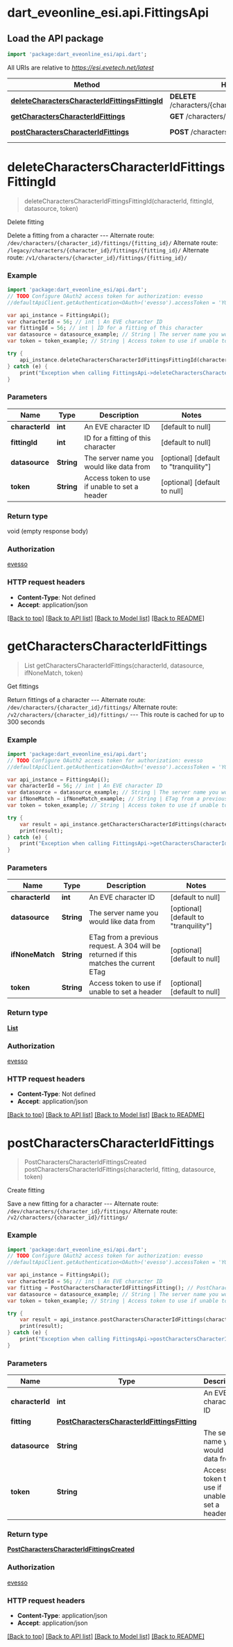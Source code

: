 # dart_eveonline_esi.api.FittingsApi

## Load the API package
```dart
import 'package:dart_eveonline_esi/api.dart';
```

All URIs are relative to *https://esi.evetech.net/latest*

Method | HTTP request | Description
------------- | ------------- | -------------
[**deleteCharactersCharacterIdFittingsFittingId**](FittingsApi.md#deleteCharactersCharacterIdFittingsFittingId) | **DELETE** /characters/{character_id}/fittings/{fitting_id}/ | Delete fitting
[**getCharactersCharacterIdFittings**](FittingsApi.md#getCharactersCharacterIdFittings) | **GET** /characters/{character_id}/fittings/ | Get fittings
[**postCharactersCharacterIdFittings**](FittingsApi.md#postCharactersCharacterIdFittings) | **POST** /characters/{character_id}/fittings/ | Create fitting


# **deleteCharactersCharacterIdFittingsFittingId**
> deleteCharactersCharacterIdFittingsFittingId(characterId, fittingId, datasource, token)

Delete fitting

Delete a fitting from a character  --- Alternate route: `/dev/characters/{character_id}/fittings/{fitting_id}/`  Alternate route: `/legacy/characters/{character_id}/fittings/{fitting_id}/`  Alternate route: `/v1/characters/{character_id}/fittings/{fitting_id}/` 

### Example 
```dart
import 'package:dart_eveonline_esi/api.dart';
// TODO Configure OAuth2 access token for authorization: evesso
//defaultApiClient.getAuthentication<OAuth>('evesso').accessToken = 'YOUR_ACCESS_TOKEN';

var api_instance = FittingsApi();
var characterId = 56; // int | An EVE character ID
var fittingId = 56; // int | ID for a fitting of this character
var datasource = datasource_example; // String | The server name you would like data from
var token = token_example; // String | Access token to use if unable to set a header

try { 
    api_instance.deleteCharactersCharacterIdFittingsFittingId(characterId, fittingId, datasource, token);
} catch (e) {
    print("Exception when calling FittingsApi->deleteCharactersCharacterIdFittingsFittingId: $e\n");
}
```

### Parameters

Name | Type | Description  | Notes
------------- | ------------- | ------------- | -------------
 **characterId** | **int**| An EVE character ID | [default to null]
 **fittingId** | **int**| ID for a fitting of this character | [default to null]
 **datasource** | **String**| The server name you would like data from | [optional] [default to &quot;tranquility&quot;]
 **token** | **String**| Access token to use if unable to set a header | [optional] [default to null]

### Return type

void (empty response body)

### Authorization

[evesso](../README.md#evesso)

### HTTP request headers

 - **Content-Type**: Not defined
 - **Accept**: application/json

[[Back to top]](#) [[Back to API list]](../README.md#documentation-for-api-endpoints) [[Back to Model list]](../README.md#documentation-for-models) [[Back to README]](../README.md)

# **getCharactersCharacterIdFittings**
> List<GetCharactersCharacterIdFittings200Ok> getCharactersCharacterIdFittings(characterId, datasource, ifNoneMatch, token)

Get fittings

Return fittings of a character  --- Alternate route: `/dev/characters/{character_id}/fittings/`  Alternate route: `/v2/characters/{character_id}/fittings/`  --- This route is cached for up to 300 seconds

### Example 
```dart
import 'package:dart_eveonline_esi/api.dart';
// TODO Configure OAuth2 access token for authorization: evesso
//defaultApiClient.getAuthentication<OAuth>('evesso').accessToken = 'YOUR_ACCESS_TOKEN';

var api_instance = FittingsApi();
var characterId = 56; // int | An EVE character ID
var datasource = datasource_example; // String | The server name you would like data from
var ifNoneMatch = ifNoneMatch_example; // String | ETag from a previous request. A 304 will be returned if this matches the current ETag
var token = token_example; // String | Access token to use if unable to set a header

try { 
    var result = api_instance.getCharactersCharacterIdFittings(characterId, datasource, ifNoneMatch, token);
    print(result);
} catch (e) {
    print("Exception when calling FittingsApi->getCharactersCharacterIdFittings: $e\n");
}
```

### Parameters

Name | Type | Description  | Notes
------------- | ------------- | ------------- | -------------
 **characterId** | **int**| An EVE character ID | [default to null]
 **datasource** | **String**| The server name you would like data from | [optional] [default to &quot;tranquility&quot;]
 **ifNoneMatch** | **String**| ETag from a previous request. A 304 will be returned if this matches the current ETag | [optional] [default to null]
 **token** | **String**| Access token to use if unable to set a header | [optional] [default to null]

### Return type

[**List<GetCharactersCharacterIdFittings200Ok>**](GetCharactersCharacterIdFittings200Ok.md)

### Authorization

[evesso](../README.md#evesso)

### HTTP request headers

 - **Content-Type**: Not defined
 - **Accept**: application/json

[[Back to top]](#) [[Back to API list]](../README.md#documentation-for-api-endpoints) [[Back to Model list]](../README.md#documentation-for-models) [[Back to README]](../README.md)

# **postCharactersCharacterIdFittings**
> PostCharactersCharacterIdFittingsCreated postCharactersCharacterIdFittings(characterId, fitting, datasource, token)

Create fitting

Save a new fitting for a character  --- Alternate route: `/dev/characters/{character_id}/fittings/`  Alternate route: `/v2/characters/{character_id}/fittings/` 

### Example 
```dart
import 'package:dart_eveonline_esi/api.dart';
// TODO Configure OAuth2 access token for authorization: evesso
//defaultApiClient.getAuthentication<OAuth>('evesso').accessToken = 'YOUR_ACCESS_TOKEN';

var api_instance = FittingsApi();
var characterId = 56; // int | An EVE character ID
var fitting = PostCharactersCharacterIdFittingsFitting(); // PostCharactersCharacterIdFittingsFitting | 
var datasource = datasource_example; // String | The server name you would like data from
var token = token_example; // String | Access token to use if unable to set a header

try { 
    var result = api_instance.postCharactersCharacterIdFittings(characterId, fitting, datasource, token);
    print(result);
} catch (e) {
    print("Exception when calling FittingsApi->postCharactersCharacterIdFittings: $e\n");
}
```

### Parameters

Name | Type | Description  | Notes
------------- | ------------- | ------------- | -------------
 **characterId** | **int**| An EVE character ID | [default to null]
 **fitting** | [**PostCharactersCharacterIdFittingsFitting**](PostCharactersCharacterIdFittingsFitting.md)|  | 
 **datasource** | **String**| The server name you would like data from | [optional] [default to &quot;tranquility&quot;]
 **token** | **String**| Access token to use if unable to set a header | [optional] [default to null]

### Return type

[**PostCharactersCharacterIdFittingsCreated**](PostCharactersCharacterIdFittingsCreated.md)

### Authorization

[evesso](../README.md#evesso)

### HTTP request headers

 - **Content-Type**: application/json
 - **Accept**: application/json

[[Back to top]](#) [[Back to API list]](../README.md#documentation-for-api-endpoints) [[Back to Model list]](../README.md#documentation-for-models) [[Back to README]](../README.md)

